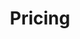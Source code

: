---
title: Pricing
layout: pricing
draft: false
plans:

- title: Basic Plan
  subtitle: Best For Small Businesses and Individuals 
  price: 630
  type: application
  features:
    - Web / Mobile Design Services 
    - Web / Mobile Development Services 
    - Hosting and Domain purchase Services  at an extra cost
    
  button:
    label: Get Started
    link: "/contact"

- title: Professional Plan
  subtitle: Best For Professionals
  price: 700
  type: application
  recommended: true
  features:
    - Web / Mobile Design Services 
    - Web / Mobile Development Services 
    - Hosting and Domain purchase Services  at an extra cost
    - Zero add-on domains
    - Unlimited Emails
    - Free SSL certificate
    - Google My Business Page
    - Google Analytics
    - Social Media Integration

  button:
    label: Get started
    link: "/contact"


- title: Business Plan
  subtitle: Best For Large Businesses and Individuals
  price: 990
  type: application
  features:
  - Ecommerce Tools
  - Order Management System
  - Live Chat
  - Delivery Solutions
  - Payment Integration
  - CRM Intergration
  - Hosting and Domain purchase Services  at an extra cost
  - Zero add-on domains
  - Unlimited Emails
  - Free SSL certificate
  - Google My Business Page
  - Google Analytics
  - Social Media Integration

  button:
    label: Get started
    link: "/contact"

call_to_action:
  title: Need a custom plan?
  content: If you need a software solution that is not listed above, kindly send us a message.
  image: '/images/cta.svg'
  button:
    enable: true
    label: "Contact Us"
    link: "/contact"
    
---